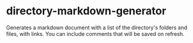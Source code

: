 # directory-markdown-generator
Generates a markdown document with a list of the directory's folders and files, with links. You can include comments that will be saved on refresh.
